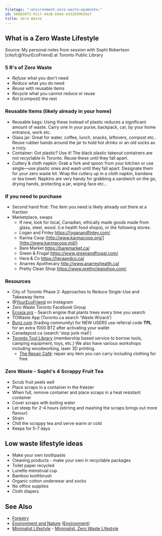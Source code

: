 ```yaml
---
filetags: ":environment:zero-waste:epubnote:"
id: b06838f3-91c7-44a8-b9e6-e432b9965be7
title: Zero Waste
---
```


## What is a Zero Waste Lifestyle

Source: My personal notes from session with Sophi Robertson
\[cite/t:@YourEcoFriend\] at Toronto Public Library

### 5 R's of Zero Waste

- *Refuse* what you don't need
- *Reduce* what you do need
- *Reuse* with reusable items
- *Recycle* what you cannot reduce or reuse
- *Rot* (compost) the rest

### Reusable Items (likely already in your home)

- Reusable bags: Using these instead of plastic reduces a significant
  amount of waste. Carry one in your purse, backpack, car, by your home
  entrance, work etc.
- Glass jar: Great for water, coffee, lunch, snacks, leftovers, compost
  etc.. Reuse rubber bands around the jar to hold hot drinks or an old
  socks as a cozy.
- Container: Got plastic? Use it! The black plastic takeout containers
  are not recyclable In Toronto. Reuse these until they fall apart.
- Cutlery & cloth napkin: Grab a fork and spoon from your kitchen or use
  single—use plastic ones and wash until they fall apart. Designate them
  for your zero waste kit. Wrap the cutlery up in a cloth napkin,
  bandana or tea towel. Napkins are very handy for grabbing a sandwich
  on the go, drying hands, protecting a jar, wiping face etc…

### If you need to purchase

- Second hand first: The item you need is likely already out there at a
  fraction
- Marketplace, swaps
  - If new, look for local, Canadian, ethically made goods made from
    glass, steel, wood. (i.e health food shops), or the following
    stores:
  - Logan and Finley
    [https://\|oganandfinley.com/](https://|oganandfinley.com/)
  - Karma Coop [http://www.karmacoop.org/](http://www.karmacoop.md/)
  - Bare Market <https://baremarket.ca/>
  - Green & Frugal <https://www.greenandfrugal.com/>
  - Hera & Co <https://heraandco.ca/>
  - Anarres Apothecary <http://www.anarreshealth.ca/>
  - Pretty Clean Shop <https://www.prettycleanshop.com/>

### Resources

- City of Toronto Phase 2: Approaches to Reduce Single-Use and Takeaway
  Items
- @[YourEcoFriend](https://www.instagram.com/yourecofriend/) on
  Instagram
- Zero Waste Toronto Facebook Group
- [Ecosia.org](https://www.ecosia.md/) - Search engine that plants trees
  every time you search
- TOWaste App (Toronto.ca search 'Waste Wizard')
- [Bunz.com](https://bunz.com/explore) (trading community) for NEW USERS
  use referral code **TPL** for an extra 1000 BTZ after activating your
  wallet
- Canadapost.ca (search 'stop junk mail')
- [Toronto Tool Library](https://torontotoollibrary.com/) (membership
  based service to borrow tools, camping equipment, toys, etc.) We also
  have various workshops including woodworking, laser 3D printing.
  - [The Repair
    Café](https://repaircafetoronto.ca/repair-cafe-to-at-toronto-tool-library-st-clair-branch/):
    repair any item you can carry including clothing for free

### Zero Waste - Sophi's 4 Scrappy Fruit Tea

- Scrub fruit peels well
- Place scraps in a container in the freezer
- When full, remove container and place scraps in a heat resistant
  container
- Cover scraps with boiling water
- Let steep for 2-4 hours (stirring and mashing the scraps brings out
  more flavour)
- Strain
- Chill the scrappy tea and serve warm or cold
- Keeps for 5-7 days

## Low waste lifestyle ideas

- Make your own toothpaste
- Cleaning products - make your own in recyclable packages
- Toilet paper recycled
- Lunette menstrual cup
- Bamboo toothbrush
- Organic cotton underwear and socks
- No office supplies
- Cloth diapers

## See Also

- [Forestry](../360-social-services-volunteer-forestry)
- [Environment and Nature](id:2eea361c-9f11-4440-9cb0-d7a3f5b190cc)
  ([Environment](../550-earth-sciences-environment))
- [Minimalist
  Lifestyle](../158-psychology-applied-environment-minimalist-lifestyle) -
  [Minimalist, Zero Waste
  Lifestyle](id:df69cada-d197-4508-9ae0-12affb79dfd0)
